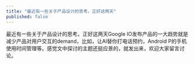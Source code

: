 ```yaml
---
title: "最近有一些关于产品设计的思考。正好这两天"
published: false
---
```

最近有一些关于产品设计的思考。正好这两天Google IO发布产品的一大趋势就是减少产品对用户交互的demand，比如，让AI替你打电话预约，Android P的手机使用时间管理等。感觉文中探讨的主题还挺应景的，就发出来，欢迎大家留言讨论。

